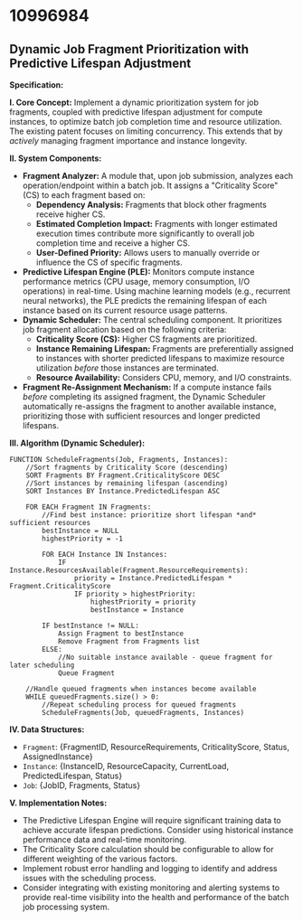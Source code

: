 # 10996984

## Dynamic Job Fragment Prioritization with Predictive Lifespan Adjustment

**Specification:**

**I. Core Concept:** Implement a dynamic prioritization system for job fragments, coupled with predictive lifespan adjustment for compute instances, to optimize batch job completion time and resource utilization.  The existing patent focuses on limiting concurrency. This extends that by *actively* managing fragment importance and instance longevity.

**II. System Components:**

*   **Fragment Analyzer:**  A module that, upon job submission, analyzes each operation/endpoint within a batch job. It assigns a "Criticality Score" (CS) to each fragment based on:
    *   **Dependency Analysis:**  Fragments that block other fragments receive higher CS.
    *   **Estimated Completion Impact:** Fragments with longer estimated execution times contribute more significantly to overall job completion time and receive a higher CS.
    *   **User-Defined Priority:** Allows users to manually override or influence the CS of specific fragments.
*   **Predictive Lifespan Engine (PLE):** Monitors compute instance performance metrics (CPU usage, memory consumption, I/O operations) in real-time. Using machine learning models (e.g., recurrent neural networks), the PLE predicts the remaining lifespan of each instance based on its current resource usage patterns.
*   **Dynamic Scheduler:** The central scheduling component. It prioritizes job fragment allocation based on the following criteria:
    *   **Criticality Score (CS):** Higher CS fragments are prioritized.
    *   **Instance Remaining Lifespan:** Fragments are preferentially assigned to instances with shorter predicted lifespans to maximize resource utilization *before* those instances are terminated.
    *   **Resource Availability:** Considers CPU, memory, and I/O constraints.
*   **Fragment Re-Assignment Mechanism:**  If a compute instance fails *before* completing its assigned fragment, the Dynamic Scheduler automatically re-assigns the fragment to another available instance, prioritizing those with sufficient resources and longer predicted lifespans.

**III. Algorithm (Dynamic Scheduler):**

```pseudocode
FUNCTION ScheduleFragments(Job, Fragments, Instances):
    //Sort fragments by Criticality Score (descending)
    SORT Fragments BY Fragment.CriticalityScore DESC
    //Sort instances by remaining lifespan (ascending)
    SORT Instances BY Instance.PredictedLifespan ASC
    
    FOR EACH Fragment IN Fragments:
        //Find best instance: prioritize short lifespan *and* sufficient resources
        bestInstance = NULL
        highestPriority = -1
        
        FOR EACH Instance IN Instances:
            IF Instance.ResourcesAvailable(Fragment.ResourceRequirements):
                priority = Instance.PredictedLifespan * Fragment.CriticalityScore
                IF priority > highestPriority:
                    highestPriority = priority
                    bestInstance = Instance
        
        IF bestInstance != NULL:
            Assign Fragment to bestInstance
            Remove Fragment from Fragments list
        ELSE:
            //No suitable instance available - queue fragment for later scheduling
            Queue Fragment
            
    //Handle queued fragments when instances become available
    WHILE queuedFragments.size() > 0:
        //Repeat scheduling process for queued fragments
        ScheduleFragments(Job, queuedFragments, Instances)
```

**IV. Data Structures:**

*   `Fragment`: {FragmentID, ResourceRequirements, CriticalityScore, Status, AssignedInstance}
*   `Instance`: {InstanceID, ResourceCapacity, CurrentLoad, PredictedLifespan, Status}
*   `Job`: {JobID, Fragments, Status}

**V. Implementation Notes:**

*   The Predictive Lifespan Engine will require significant training data to achieve accurate lifespan predictions. Consider using historical instance performance data and real-time monitoring.
*   The Criticality Score calculation should be configurable to allow for different weighting of the various factors.
*   Implement robust error handling and logging to identify and address issues with the scheduling process.
*   Consider integrating with existing monitoring and alerting systems to provide real-time visibility into the health and performance of the batch job processing system.